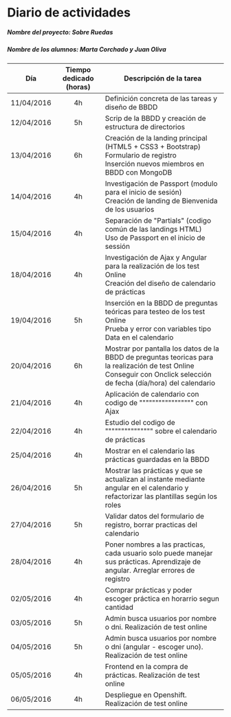# Diario de actividades

##### Nombre del proyecto: Sobre Ruedas
##### Nombre de los alumnos: Marta Corchado y Juan Oliva

Día | Tiempo dedicado (horas) | Descripción de la tarea
--- | :---: | ---
11/04/2016 | 4h | Definición concreta de las tareas y diseño de BBDD
12/04/2016 | 5h | Scrip de la BBDD y creación de estructura de directorios
13/04/2016 | 6h | Creación de la landing principal (HTML5 + CSS3 + Bootstrap) <br> Formulario de registro <br> Inserción nuevos miembros en BBDD con MongoDB
14/04/2016 | 4h | Investigación de Passport (modulo para el inicio de sesión) <br> Creación de landing de Bienvenida de los usuarios
15/04/2016 | 4h | Separación de "Partials" (codigo común de las landings HTML) <br> Uso de Passport en el inicio de sessión
18/04/2016 | 4h | Investigación de Ajax y Angular para la realización de los test Online <br> Creación del diseño de calendario de prácticas
19/04/2016 | 5h | Inserción en la BBDD de preguntas teóricas para testeo de los test Online <br> Prueba y error con variables tipo Data en el calendario
20/04/2016 | 6h | Mostrar por pantalla los datos de la BBDD de preguntas teoricas para la realización de test Online <br> Conseguir con Onclick selección de fecha (día/hora) del calendario
21/04/2016 | 4h | Aplicación de calendario con codigo de """"""""""""""""" con Ajax
22/04/2016 | 4h | Estudio del codigo de """"""""""""""" sobre el calendario de prácticas
25/04/2016 | 4h | Mostrar en el calendario las prácticas guardadas en la BBDD
26/04/2016 | 5h | Mostrar las prácticas y que se actualizan al instante mediante angular en el calendario y refactorizar las plantillas según los roles
27/04/2016 | 5h | Validar datos del formulario de registro, borrar practicas del calendario
28/04/2016 | 4h | Poner nombres a las practicas, cada usuario solo puede manejar sus prácticas. Aprendizaje de angular. Arreglar errores de registro
02/05/2016 | 4h | Comprar prácticas y poder escoger práctica en horarrio segun cantidad
03/05/2016 | 5h | Admin busca usuarios por nombre o dni. Realización de test online
04/05/2016 | 5h | Admin busca usuarios por nombre o dni (angular - escoger uno). Realización de test online
05/05/2016 | 4h | Frontend en la compra de prácticas. Realización de test online
06/05/2016 | 4h | Despliegue en Openshift. Realización de test online
